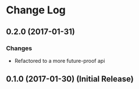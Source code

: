 # Change Log

## 0.2.0 (2017-01-31)
### Changes
- Refactored to a more future-proof api

## 0.1.0 (2017-01-30) (Initial Release)
